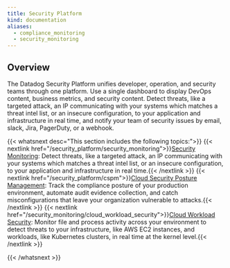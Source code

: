 ```yaml
---
title: Security Platform
kind: documentation
aliases:
  - compliance_monitoring
  - security_monitoring
---
```


## Overview

The Datadog Security Platform unifies developer, operation, and security teams through one platform. Use a single dashboard to display DevOps content, business metrics, and security content. Detect threats, like a targeted attack, an IP communicating with your systems which matches a threat intel list, or an insecure configuration, to your application and infrastructure in real time, and notify your team of security issues by email, slack, Jira, PagerDuty, or a webhook.

{{< whatsnext desc="This section includes the following topics:">}}
  {{< nextlink href="/security_platform/security_monitoring">}}<u>Security Monitoring</u>: Detect threats, like a targeted attack, an IP communicating with your systems which matches a threat intel list, or an insecure configuration, to your application and infrastructure in real time.{{< /nextlink >}}
  {{< nextlink href="/security_platform/cspm">}}<u>Cloud Security Posture Management</u>: Track the compliance posture of your production environment, automate audit evidence collection, and catch misconfigurations that leave your organization vulnerable to attacks.{{< /nextlink >}}
  {{< nextlink href="/security_monitoring/cloud_workload_security">}}<u>Cloud Workload Security</u>: Monitor file and process activity across your environment to detect threats to your infrastructure, like AWS EC2 instances, and workloads, like Kubernetes clusters, in real time at the kernel level.{{< /nextlink >}}

{{< /whatsnext >}}

